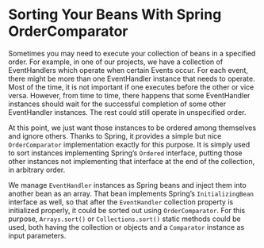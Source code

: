 # Sorting Your Beans With Spring OrderComparator

Sometimes you may need to execute your collection of beans in a specified order. For example, in one of our projects, we 
have a collection of EventHandlers which operate when certain Events occur. For each event, there might be more than one 
EventHandler instance that needs to operate. Most of the time, it is not important if one executes before the other or vice 
versa. However, from time to time, there happens that some EventHandler instances should wait for the successful completion 
of some other EventHandler instances. The rest could still operate in unspecified order.

At this point, we just want those instances to be ordered among themselves and ignore others. Thanks to Spring, it provides 
a simple but nice `OrderComparator` implementation exactly for this purpose. It is simply used to sort instances implementing 
Spring’s `Ordered` interface, putting those other instances not implementing that interface at the end of the collection, 
in arbitrary order.

We manage `EventHandler` instances as Spring beans and inject them into another bean as an array. That bean implements 
Spring’s `InitializingBean` interface as well, so that after the `EventHandler` collection property is initialized properly, 
it could be sorted out using `OrderComparator`. For this purpose, `Arrays.sort()` or `Collections.sort()` static methods 
could be used, both having the collection or objects and a `Comparator` instance as input parameters.

